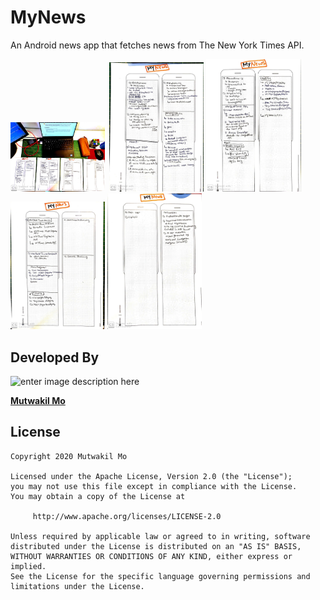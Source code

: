 # MyNews
An Android news app that fetches news from The New York Times API.



<img src="./art/1.jpg" width="30%">&ensp;<img src="./art/3.jpg" width="30%">
<img src="./art/2.jpg" width="30%">&ensp;<img src="./art/4.jpg" width="30%">
<img src="./art/5.jpg" width="30%">



## Developed By

![enter image description here](https://avatars1.githubusercontent.com/u/41000818?s=460&v=4)

[**Mutwakil Mo**](https://www.linkedin.com/in/mutwakil-mo/)

## License

    Copyright 2020 Mutwakil Mo

    Licensed under the Apache License, Version 2.0 (the "License");
    you may not use this file except in compliance with the License.
    You may obtain a copy of the License at

         http://www.apache.org/licenses/LICENSE-2.0

    Unless required by applicable law or agreed to in writing, software
    distributed under the License is distributed on an "AS IS" BASIS,
    WITHOUT WARRANTIES OR CONDITIONS OF ANY KIND, either express or implied.
    See the License for the specific language governing permissions and
    limitations under the License.
